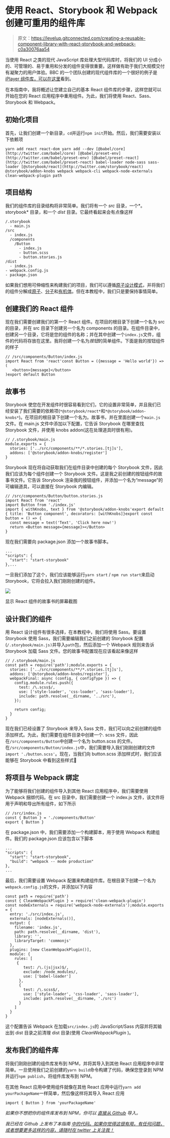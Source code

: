 # 使用 React、Storybook 和 Webpack 创建可重用的组件库

> 原文：<https://levelup.gitconnected.com/creating-a-reusable-component-library-with-react-storybook-and-webpack-c0a30076aa54>

当使用 React 之类的现代 JavaScript 库处理大型代码库时，将我们的 UI 分成小的、可管理的、易于重用和分发的组件变得很重要。这样做有助于我们大规模交付有凝聚力的用户体验。BBC 的一个团队创建的现代组件库的一个很好的例子是 [iPlayer 组件库，可以在这里](https://www.bbc.co.uk/iplayer/storybook/index.html?path=/story/style-guide--colours)看到。

在本指南中，我将概述让您建立自己的基本 React 组件库的步骤，这样您就可以开始在您的 React 应用程序中重用组件。为此，我们将使用 React、Sass、Storybook 和 Webpack。

## 初始化项目

首先，让我们创建一个新目录，`cd`并运行`npm init`开始。然后，我们需要安装以下依赖项

```
yarn add react react-dom yarn add --dev [@babel/core](http://twitter.com/babel/core) [@babel/preset-env](http://twitter.com/babel/preset-env) [@babel/preset-react](http://twitter.com/babel/preset-react) babel-loader node-sass sass-loader [@storybook/react](http://twitter.com/storybook/react) @storybook/addon-knobs webpack webpack-cli webpack-node-externals clean-webpack-plugin path
```

## 项目结构

我们的组件库的目录结构将非常简单。我们将有一个 *src* 目录，一个*。storybook* 目录，和一个 *dist* 目录。它最终看起来会有点像这样

```
/.storybook
  - main.js
/src
  - index.js
  /components
    /Button
      - index.js
      - button.scss
      - button.stories.js
/dist
  - index.js
- webpack.config.js
- package.json
```

如果我们想用可伸缩性来构建我们的项目，我们可以遵循[原子设计模式](https://bradfrost.com/blog/post/atomic-web-design/)，并将我们的组件分解成[原子](https://bradfrost.com/blog/post/atomic-web-design/#atoms)、[分子](https://bradfrost.com/blog/post/atomic-web-design/#molecules)和[有机体](https://bradfrost.com/blog/post/atomic-web-design/#organisms)。但在本教程中，我们只是要保持事情简单。

## 创建我们的 React 组件

现在我们需要创建我们的第一个 React 组件。在项目的根目录下创建一个名为 src 的目录，并在 src 目录下创建另一个名为 components 的目录。在组件目录中，创建另一个目录，它将是您的组件的名称；并在其中创建一个`index.js`文件，组件的代码将存放在这里。我将创建一个名为*按钮*的简单组件。下面是我的按钮组件的样子

```
// /src/components/Button/index.js
import React from 'react'const Button = ({message = 'Hello world'}) => (
   <button>{message}</button>
)export default Button
```

## 故事书

Storybook 使您在开发组件时很容易看到它们，它的设置非常简单，并且我们已经安装了我们需要的依赖项(`*@storybook/react*`和`*@storybook/addon-knobs*`)。在项目的根目录下创建一个名为。故事书，并在里面创建一个`main.js`文件。在 main.js 文件中添加以下配置，它告诉 Storybook 在哪里查找 Storybook 文件，并使用 knobs addon(这在处理道具时很有用)。

```
// /.storybook/main.js
module.exports = {
  stories: ['../src/components/**/*.stories.[tj]s'],
  addons: ['@storybook/addon-knobs/register']
}
```

Storybook 现在将自动获取我们在组件目录中创建的每个 Storybook 文件，因此我们应该为每个组件创建一个 Storybook 文件。这是我之前创建的按钮组件的故事书文件。它告诉 Storybook 渲染我的按钮组件，并添加一个名为“message”的可编辑道具，可以直接在 Storybook 内编辑。

```
// /src/components/Button/button.stories.js
import React from 'react'
import Button from './index.js'
import { withKnobs, text } from '@storybook/addon-knobs'export default { title: 'Button component', decorators: [withKnobs]}export const button = () => {
  const message = text('Text', 'Click here now!')
  return <Button message={message}></Button>
}
```

现在我们需要向 package.json 添加一个故事书脚本。

```
...
"scripts": {
  "start": "start-storybook"
},...
```

一旦我们添加了这个，我们应该能够运行`yarn start` / `npm run start`来启动 Storybook，它将会拉入我们刚刚创建的组件。

![](img/4840a94f793117f7328e81c32e3b414a.png)

显示 React 组件的故事书的屏幕截图

## 设计我们的组件

用 React 设计组件有很多选择，在本教程中，我们将使用 Sass。要设置 Storybook 使用 Sass，我们需要编辑我们之前创建的 Storybook 配置(`/.storybook/main.js)`并导入`path`包，然后添加一个 Webpack 规则来告诉 Storybook 加载 Sass 文件。您的故事书配置现在应该看起来像这样

```
// /.storybook/main.js
const path = require('path');module.exports = {
  stories: ['../src/components/**/*.stories.[tj]s'],
  addons: ['@storybook/addon-knobs/register'],
  webpackFinal: async (config, { configType }) => {
    config.module.rules.push({
      test: /\.scss$/,
      use: ['style-loader', 'css-loader', 'sass-loader'],
      include: path.resolve(__dirname, '../src'),
    });

    return config;
  }
}
```

现在我们已经设置了 Storybook 来导入 Sass 文件，我们可以向之前创建的组件添加样式。为此，我们需要在组件目录中创建一个. scss 文件，因此在`/src/components/Button`中创建一个名为 button.scss 的文件。在`/src/components/Button/index.js`中，我们需要导入我们刚刚创建的文件`import './button.scss'`。现在，当我们向 button.scss 添加样式时，我们应该能够在 Storybook 中看到这些样式🎊

## 将项目与 Webpack 绑定

为了能够将我们创建的组件导入到其他 React 应用程序中，我们需要使用 Webpack 捆绑代码。在 src 目录中，我们需要创建一个 index.js 文件，该文件将用于声明和导出所有组件，如下所示

```
// /src/index.js
const { Button } = './components/Button'
export { Button }
```

在 package.json 中，我们需要添加一个构建脚本，用于使用 Webpack 构建组件。我们的 package.json 应该包含以下脚本

```
...
"scripts": {
  "start": "start-storybook",
  "build": "webpack -- mode production"
},
...
```

最后，我们需要设置 Webpack 配置来构建组件库。在根目录下创建一个名为`webpack.config.js`的文件，并添加以下内容

```
const path = require('path')
const { CleanWebpackPlugin } = require('clean-webpack-plugin')
const nodeExternals = require('webpack-node-externals');module.exports = {
  entry: './src/index.js',
  externals: [nodeExternals()],
  output: {
    filename: 'index.js',
    path: path.resolve(__dirname, 'dist'),
    library: '',
    libraryTarget: 'commonjs'
  },
  plugins: [new CleanWebpackPlugin()],
  module: {
    rules: [
     {
        test: /\.(js|jsx)$/,
        exclude: /node_modules/,
        use: ['babel-loader']
      },
      { 
        test: /\.scss$/,
        use: ['style-loader', 'css-loader', 'sass-loader'],
        include: path.resolve(__dirname, './src')
      }
    ]
  }
}
```

这个配置告诉 Webpack 在加载`src/index.js`的 JavaScript/Sass 内容并将其输出到 dist 目录之前清理 dist 目录(使用 *CleanWebpackPlugin* )。

## 发布我们的组件库

将我们刚刚创建的组件库发布到 NPM，并将其导入到其他 React 应用程序中非常简单。一旦使用我们之前创建的`yarn build`命令构建了代码，确保您登录到 NPM 并运行`npm publish`，将组件库发布到 NPM。

在其他 React 应用中使用组件就像在其他 React 应用中运行`yarn add yourPackageName`一样简单，然后像这样将其导入 React 应用

```
import { Button } from 'yourPackageName'
```

*如果你不想把你的组件库发布到 NPM，你可以* [*直接从 Github*](https://stackoverflow.com/questions/17509669/how-to-install-an-npm-package-from-github-directly) *导入。*

*我已经在 Github* *上发布了本指南* [*中的代码。如果你觉得这很有用，有任何问题，或者想要更多这样的内容，请随时在 twitter 上关注我！*](https://github.com/andypotts/components-library-template)